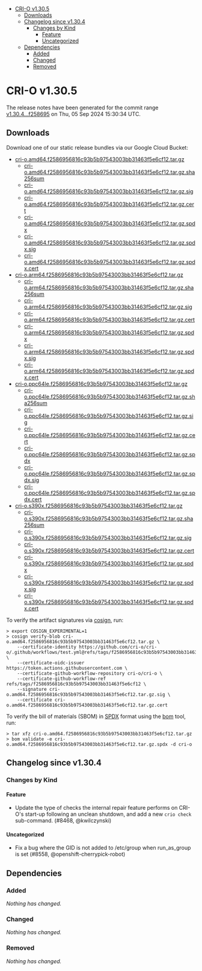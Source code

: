 - [CRI-O v1.30.5](#cri-o-v1305)
  - [Downloads](#downloads)
  - [Changelog since v1.30.4](#changelog-since-v1304)
    - [Changes by Kind](#changes-by-kind)
      - [Feature](#feature)
      - [Uncategorized](#uncategorized)
  - [Dependencies](#dependencies)
    - [Added](#added)
    - [Changed](#changed)
    - [Removed](#removed)

# CRI-O v1.30.5

The release notes have been generated for the commit range
[v1.30.4...f258695](https://github.com/cri-o/cri-o/compare/v1.30.4...v1.30.5) on Thu, 05 Sep 2024 15:30:34 UTC.

## Downloads

Download one of our static release bundles via our Google Cloud Bucket:

- [cri-o.amd64.f2586956816c93b5b97543003bb31463f5e6cf12.tar.gz](https://storage.googleapis.com/cri-o/artifacts/cri-o.amd64.f2586956816c93b5b97543003bb31463f5e6cf12.tar.gz)
  - [cri-o.amd64.f2586956816c93b5b97543003bb31463f5e6cf12.tar.gz.sha256sum](https://storage.googleapis.com/cri-o/artifacts/cri-o.amd64.f2586956816c93b5b97543003bb31463f5e6cf12.tar.gz.sha256sum)
  - [cri-o.amd64.f2586956816c93b5b97543003bb31463f5e6cf12.tar.gz.sig](https://storage.googleapis.com/cri-o/artifacts/cri-o.amd64.f2586956816c93b5b97543003bb31463f5e6cf12.tar.gz.sig)
  - [cri-o.amd64.f2586956816c93b5b97543003bb31463f5e6cf12.tar.gz.cert](https://storage.googleapis.com/cri-o/artifacts/cri-o.amd64.f2586956816c93b5b97543003bb31463f5e6cf12.tar.gz.cert)
  - [cri-o.amd64.f2586956816c93b5b97543003bb31463f5e6cf12.tar.gz.spdx](https://storage.googleapis.com/cri-o/artifacts/cri-o.amd64.f2586956816c93b5b97543003bb31463f5e6cf12.tar.gz.spdx)
  - [cri-o.amd64.f2586956816c93b5b97543003bb31463f5e6cf12.tar.gz.spdx.sig](https://storage.googleapis.com/cri-o/artifacts/cri-o.amd64.f2586956816c93b5b97543003bb31463f5e6cf12.tar.gz.spdx.sig)
  - [cri-o.amd64.f2586956816c93b5b97543003bb31463f5e6cf12.tar.gz.spdx.cert](https://storage.googleapis.com/cri-o/artifacts/cri-o.amd64.f2586956816c93b5b97543003bb31463f5e6cf12.tar.gz.spdx.cert)
- [cri-o.arm64.f2586956816c93b5b97543003bb31463f5e6cf12.tar.gz](https://storage.googleapis.com/cri-o/artifacts/cri-o.arm64.f2586956816c93b5b97543003bb31463f5e6cf12.tar.gz)
  - [cri-o.arm64.f2586956816c93b5b97543003bb31463f5e6cf12.tar.gz.sha256sum](https://storage.googleapis.com/cri-o/artifacts/cri-o.arm64.f2586956816c93b5b97543003bb31463f5e6cf12.tar.gz.sha256sum)
  - [cri-o.arm64.f2586956816c93b5b97543003bb31463f5e6cf12.tar.gz.sig](https://storage.googleapis.com/cri-o/artifacts/cri-o.arm64.f2586956816c93b5b97543003bb31463f5e6cf12.tar.gz.sig)
  - [cri-o.arm64.f2586956816c93b5b97543003bb31463f5e6cf12.tar.gz.cert](https://storage.googleapis.com/cri-o/artifacts/cri-o.arm64.f2586956816c93b5b97543003bb31463f5e6cf12.tar.gz.cert)
  - [cri-o.arm64.f2586956816c93b5b97543003bb31463f5e6cf12.tar.gz.spdx](https://storage.googleapis.com/cri-o/artifacts/cri-o.arm64.f2586956816c93b5b97543003bb31463f5e6cf12.tar.gz.spdx)
  - [cri-o.arm64.f2586956816c93b5b97543003bb31463f5e6cf12.tar.gz.spdx.sig](https://storage.googleapis.com/cri-o/artifacts/cri-o.arm64.f2586956816c93b5b97543003bb31463f5e6cf12.tar.gz.spdx.sig)
  - [cri-o.arm64.f2586956816c93b5b97543003bb31463f5e6cf12.tar.gz.spdx.cert](https://storage.googleapis.com/cri-o/artifacts/cri-o.arm64.f2586956816c93b5b97543003bb31463f5e6cf12.tar.gz.spdx.cert)
- [cri-o.ppc64le.f2586956816c93b5b97543003bb31463f5e6cf12.tar.gz](https://storage.googleapis.com/cri-o/artifacts/cri-o.ppc64le.f2586956816c93b5b97543003bb31463f5e6cf12.tar.gz)
  - [cri-o.ppc64le.f2586956816c93b5b97543003bb31463f5e6cf12.tar.gz.sha256sum](https://storage.googleapis.com/cri-o/artifacts/cri-o.ppc64le.f2586956816c93b5b97543003bb31463f5e6cf12.tar.gz.sha256sum)
  - [cri-o.ppc64le.f2586956816c93b5b97543003bb31463f5e6cf12.tar.gz.sig](https://storage.googleapis.com/cri-o/artifacts/cri-o.ppc64le.f2586956816c93b5b97543003bb31463f5e6cf12.tar.gz.sig)
  - [cri-o.ppc64le.f2586956816c93b5b97543003bb31463f5e6cf12.tar.gz.cert](https://storage.googleapis.com/cri-o/artifacts/cri-o.ppc64le.f2586956816c93b5b97543003bb31463f5e6cf12.tar.gz.cert)
  - [cri-o.ppc64le.f2586956816c93b5b97543003bb31463f5e6cf12.tar.gz.spdx](https://storage.googleapis.com/cri-o/artifacts/cri-o.ppc64le.f2586956816c93b5b97543003bb31463f5e6cf12.tar.gz.spdx)
  - [cri-o.ppc64le.f2586956816c93b5b97543003bb31463f5e6cf12.tar.gz.spdx.sig](https://storage.googleapis.com/cri-o/artifacts/cri-o.ppc64le.f2586956816c93b5b97543003bb31463f5e6cf12.tar.gz.spdx.sig)
  - [cri-o.ppc64le.f2586956816c93b5b97543003bb31463f5e6cf12.tar.gz.spdx.cert](https://storage.googleapis.com/cri-o/artifacts/cri-o.ppc64le.f2586956816c93b5b97543003bb31463f5e6cf12.tar.gz.spdx.cert)
- [cri-o.s390x.f2586956816c93b5b97543003bb31463f5e6cf12.tar.gz](https://storage.googleapis.com/cri-o/artifacts/cri-o.s390x.f2586956816c93b5b97543003bb31463f5e6cf12.tar.gz)
  - [cri-o.s390x.f2586956816c93b5b97543003bb31463f5e6cf12.tar.gz.sha256sum](https://storage.googleapis.com/cri-o/artifacts/cri-o.s390x.f2586956816c93b5b97543003bb31463f5e6cf12.tar.gz.sha256sum)
  - [cri-o.s390x.f2586956816c93b5b97543003bb31463f5e6cf12.tar.gz.sig](https://storage.googleapis.com/cri-o/artifacts/cri-o.s390x.f2586956816c93b5b97543003bb31463f5e6cf12.tar.gz.sig)
  - [cri-o.s390x.f2586956816c93b5b97543003bb31463f5e6cf12.tar.gz.cert](https://storage.googleapis.com/cri-o/artifacts/cri-o.s390x.f2586956816c93b5b97543003bb31463f5e6cf12.tar.gz.cert)
  - [cri-o.s390x.f2586956816c93b5b97543003bb31463f5e6cf12.tar.gz.spdx](https://storage.googleapis.com/cri-o/artifacts/cri-o.s390x.f2586956816c93b5b97543003bb31463f5e6cf12.tar.gz.spdx)
  - [cri-o.s390x.f2586956816c93b5b97543003bb31463f5e6cf12.tar.gz.spdx.sig](https://storage.googleapis.com/cri-o/artifacts/cri-o.s390x.f2586956816c93b5b97543003bb31463f5e6cf12.tar.gz.spdx.sig)
  - [cri-o.s390x.f2586956816c93b5b97543003bb31463f5e6cf12.tar.gz.spdx.cert](https://storage.googleapis.com/cri-o/artifacts/cri-o.s390x.f2586956816c93b5b97543003bb31463f5e6cf12.tar.gz.spdx.cert)

To verify the artifact signatures via [cosign](https://github.com/sigstore/cosign), run:

```console
> export COSIGN_EXPERIMENTAL=1
> cosign verify-blob cri-o.amd64.f2586956816c93b5b97543003bb31463f5e6cf12.tar.gz \
    --certificate-identity https://github.com/cri-o/cri-o/.github/workflows/test.yml@refs/tags/f2586956816c93b5b97543003bb31463f5e6cf12 \
    --certificate-oidc-issuer https://token.actions.githubusercontent.com \
    --certificate-github-workflow-repository cri-o/cri-o \
    --certificate-github-workflow-ref refs/tags/f2586956816c93b5b97543003bb31463f5e6cf12 \
    --signature cri-o.amd64.f2586956816c93b5b97543003bb31463f5e6cf12.tar.gz.sig \
    --certificate cri-o.amd64.f2586956816c93b5b97543003bb31463f5e6cf12.tar.gz.cert
```

To verify the bill of materials (SBOM) in [SPDX](https://spdx.org) format using the [bom](https://sigs.k8s.io/bom) tool, run:

```console
> tar xfz cri-o.amd64.f2586956816c93b5b97543003bb31463f5e6cf12.tar.gz
> bom validate -e cri-o.amd64.f2586956816c93b5b97543003bb31463f5e6cf12.tar.gz.spdx -d cri-o
```

## Changelog since v1.30.4

### Changes by Kind

#### Feature
 - Update the type of checks the internal repair feature performs on CRI-O's start-up following an unclean shutdown, and add a new `crio check` sub-command. (#8468, @kwilczynski)

#### Uncategorized
 - Fix a bug where the GID is not added to /etc/group when run_as_group is set (#8558, @openshift-cherrypick-robot)

## Dependencies

### Added
_Nothing has changed._

### Changed
_Nothing has changed._

### Removed
_Nothing has changed._
